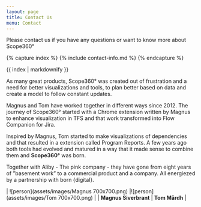 ```yaml
---
layout: page
title: Contact Us
menu: Contact
---
```

Please contact us if you have any questions or want to know more about Scope360°

{% capture index %}
{% include contact-info.md %}
{% endcapture %}

{{ index | markdownify }}

As many great products, Scope360° was created out of frustration and a need for better visualizations and tools, to plan better based on data and create a model to follow constant updates.

Magnus and Tom have worked together in different ways since 2012. The journey of Scope360° started with a Chrome extension written by Magnus to enhance visualization in TFS and that work transformed into Flow Companion for Jira.

Inspired by Magnus, Tom started to make visualizations of dependencies and that resulted in a extension called Program Reports. A few years ago both tools had evolved and matured in a way that it made sense to combine them and **Scope360°** was born.

Together with Aliby - The pink company - they have gone from eight years of ”basement work” to a commercial product and a company. All energiezed by a partnership with born {digital}.

| ![person](assets/images/Magnus 700x700.png) |![person](assets/images/Tom 700x700.png) |
| **Magnus Siverbrant** | **Tom Mårdh** |
